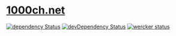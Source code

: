 # [1000ch.net](http://1000ch.net)

[![dependency Status](https://david-dm.org/1000ch/1000ch.net/status.svg)](https://david-dm.org/1000ch/1000ch.net)
[![devDependency Status](https://david-dm.org/1000ch/1000ch.net/dev-status.svg)](https://david-dm.org/1000ch/1000ch.net?type=dev)
[![wercker status](https://app.wercker.com/status/bacb0f3e0f6041d095a8cebe9a334a52/s/master "wercker status")](https://app.wercker.com/project/bykey/bacb0f3e0f6041d095a8cebe9a334a52)
